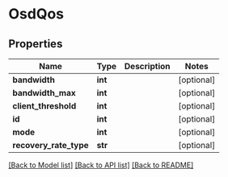 # OsdQos

## Properties
Name | Type | Description | Notes
------------ | ------------- | ------------- | -------------
**bandwidth** | **int** |  | [optional] 
**bandwidth_max** | **int** |  | [optional] 
**client_threshold** | **int** |  | [optional] 
**id** | **int** |  | [optional] 
**mode** | **int** |  | [optional] 
**recovery_rate_type** | **str** |  | [optional] 

[[Back to Model list]](../README.md#documentation-for-models) [[Back to API list]](../README.md#documentation-for-api-endpoints) [[Back to README]](../README.md)


